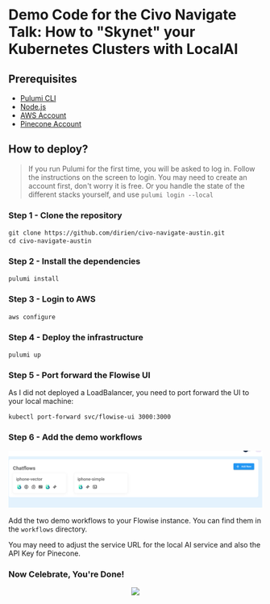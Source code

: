 # Demo Code for the Civo Navigate Talk: How to "Skynet" your Kubernetes Clusters with LocalAI

## Prerequisites

- [Pulumi CLI](https://www.pulumi.com/docs/install/)
- [Node.js](https://nodejs.org/en/download/)
- [AWS Account](https://aws.amazon.com)
- [Pinecone Account](https://www.pinecone.io)

## How to deploy?

> If you run Pulumi for the first time, you will be asked to log in. Follow the instructions on the screen to
> login. You may need to create an account first, don't worry it is free.
> Or you handle the state of the different stacks yourself, and use `pulumi login --local`

### Step 1 - Clone the repository

```shell
git clone https://github.com/dirien/civo-navigate-austin.git
cd civo-navigate-austin
```

### Step 2 - Install the dependencies

```shell
pulumi install
```

### Step 3 - Login to AWS

```shell
aws configure
```

### Step 4 - Deploy the infrastructure

```shell
pulumi up
```

### Step 5 - Port forward the Flowise UI

As I did not deployed a LoadBalancer, you need to port forward the UI to your local machine:

```shell
kubectl port-forward svc/flowise-ui 3000:3000
```

### Step 6 - Add the demo workflows

![img.png](img.png)

Add the two demo workflows to your Flowise instance. You can find them in the `workflows` directory.

You may need to adjust the service URL for the local AI service and also the API Key for Pinecone.

### Now Celebrate, You're Done!

<p align="center">
  <img src="https://cdn.dribbble.com/users/234969/screenshots/5414177/burst_trophy_dribbble.gif">
</p>
